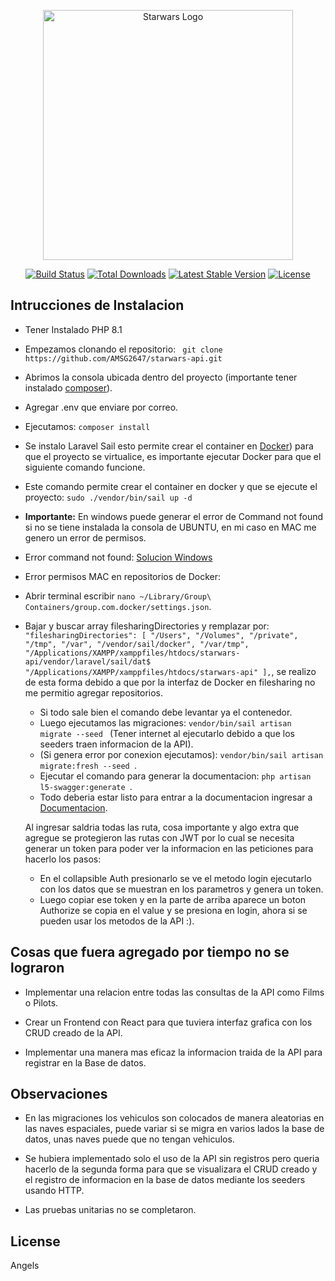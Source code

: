 <p align="center"><a href="https://laravel.com" target="_blank"><img src="https://static.wikia.nocookie.net/esstarwars/images/4/42/StarWarsOpeningLogo.svg/revision/latest/scale-to-width-down/1000?cb=20161007015630" width="400" alt="Starwars Logo"></a></p>

<p align="center">
<a href="https://github.com/laravel/framework/actions"><img src="https://github.com/laravel/framework/workflows/tests/badge.svg" alt="Build Status"></a>
<a href="https://packagist.org/packages/laravel/framework"><img src="https://img.shields.io/packagist/dt/laravel/framework" alt="Total Downloads"></a>
<a href="https://packagist.org/packages/laravel/framework"><img src="https://img.shields.io/packagist/v/laravel/framework" alt="Latest Stable Version"></a>
<a href="https://packagist.org/packages/laravel/framework"><img src="https://img.shields.io/packagist/l/laravel/framework" alt="License"></a>
</p>

## Intrucciones de Instalacion

- Tener Instalado PHP 8.1
- Empezamos clonando el repositorio: ``` git clone https://github.com/AMSG2647/starwars-api.git```
- Abrimos la consola ubicada dentro del proyecto (importante tener instalado [composer](https://getcomposer.org/download/)).
- Agregar .env que enviare por correo.
- Ejecutamos: ```composer install```
- Se instalo Laravel Sail esto permite crear el container en [Docker](https://www.docker.com/)) para que el proyecto se virtualice, es importante ejecutar Docker para que el siguiente comando funcione.
- Este comando permite crear el container en docker y que se ejecute el proyecto: ```sudo ./vendor/bin/sail up -d ```
- **Importante:** En windows puede generar el error de Command not found si no se tiene instalada la consola de UBUNTU, en mi caso en MAC me genero un error de permisos.
- Error command not found: [Solucion Windows](https://www.hostgator.mx/blog/terminal-linux-windows-10/)
- Error permisos MAC en repositorios de Docker: 
- Abrir terminal escribir ```nano ~/Library/Group\ Containers/group.com.docker/settings.json```.
- Bajar y buscar array filesharingDirectories y remplazar por: ```
"filesharingDirectories": [
    "/Users",
    "/Volumes",
    "/private",
    "/tmp",
    "/var",
    "/vendor/sail/docker",
    "/var/tmp",
    "/Applications/XAMPP/xamppfiles/htdocs/starwars-api/vendor/laravel/sail/dat$
    "/Applications/XAMPP/xamppfiles/htdocs/starwars-api"
  ],```, se realizo de esta forma debido a que por la interfaz de Docker en filesharing no me permitio agregar repositorios.
  - Si todo sale bien el comando debe levantar ya el contenedor.
  - Luego ejecutamos las migraciones: ```vendor/bin/sail artisan migrate --seed ``` (Tener internet al ejecutarlo debido a que los seeders traen informacion de la API).
  - (Si genera error por conexion ejecutamos): ```vendor/bin/sail artisan migrate:fresh --seed ```.
  - Ejecutar el comando para generar la documentacion: ```php artisan l5-swagger:generate ```.
  - Todo deberia estar listo para entrar a la documentacion ingresar a [Documentacion](http://localhost/api/documentation#/).
  
  Al ingresar saldria todas las ruta, cosa importante y algo extra que agregue se protegieron las rutas con JWT por lo cual se necesita generar un token para poder ver la informacion en las peticiones para hacerlo los pasos:
  
  - En el collapsible Auth presionarlo se ve el metodo login ejecutarlo con los datos que se muestran en los parametros y genera un token.
  - Luego copiar ese token y en la parte de arriba aparece un boton Authorize se copia en el value y se presiona en login, ahora si se pueden usar los metodos de la API :).
           
## Cosas que fuera agregado por tiempo no se lograron

- Implementar una relacion entre todas las consultas de la API como Films o Pilots.

- Crear un Frontend con React para que tuviera interfaz grafica con los CRUD creado de la API.

- Implementar una manera mas eficaz la informacion traida de la API para registrar en la Base de datos.
    
## Observaciones  

- En las migraciones los vehiculos son colocados de manera aleatorias en las naves espaciales, 
puede variar si se migra en varios lados la base de datos, unas naves puede que no tengan vehiculos.           
    
- Se hubiera implementado solo el uso de la API sin registros pero queria hacerlo de la segunda forma 
para que se visualizara el CRUD creado y el registro de informacion en la base de datos mediante los seeders
usando HTTP.

- Las pruebas unitarias no se completaron.
                                
## License

Angels
